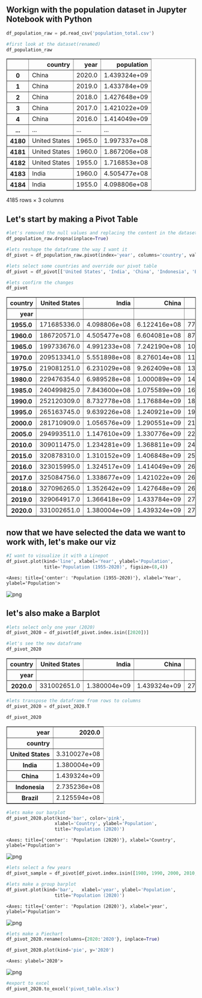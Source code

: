 


## Workign with the population dataset in Jupyter Notebook with Python


```python
df_population_raw = pd.read_csv('population_total.csv')
```


```python
#first look at the dataset(renamed)
df_population_raw
```




<div>
<style scoped>
    .dataframe tbody tr th:only-of-type {
        vertical-align: middle;
    }

    .dataframe tbody tr th {
        vertical-align: top;
    }

    .dataframe thead th {
        text-align: right;
    }
</style>
<table border="1" class="dataframe">
  <thead>
    <tr style="text-align: right;">
      <th></th>
      <th>country</th>
      <th>year</th>
      <th>population</th>
    </tr>
  </thead>
  <tbody>
    <tr>
      <th>0</th>
      <td>China</td>
      <td>2020.0</td>
      <td>1.439324e+09</td>
    </tr>
    <tr>
      <th>1</th>
      <td>China</td>
      <td>2019.0</td>
      <td>1.433784e+09</td>
    </tr>
    <tr>
      <th>2</th>
      <td>China</td>
      <td>2018.0</td>
      <td>1.427648e+09</td>
    </tr>
    <tr>
      <th>3</th>
      <td>China</td>
      <td>2017.0</td>
      <td>1.421022e+09</td>
    </tr>
    <tr>
      <th>4</th>
      <td>China</td>
      <td>2016.0</td>
      <td>1.414049e+09</td>
    </tr>
    <tr>
      <th>...</th>
      <td>...</td>
      <td>...</td>
      <td>...</td>
    </tr>
    <tr>
      <th>4180</th>
      <td>United States</td>
      <td>1965.0</td>
      <td>1.997337e+08</td>
    </tr>
    <tr>
      <th>4181</th>
      <td>United States</td>
      <td>1960.0</td>
      <td>1.867206e+08</td>
    </tr>
    <tr>
      <th>4182</th>
      <td>United States</td>
      <td>1955.0</td>
      <td>1.716853e+08</td>
    </tr>
    <tr>
      <th>4183</th>
      <td>India</td>
      <td>1960.0</td>
      <td>4.505477e+08</td>
    </tr>
    <tr>
      <th>4184</th>
      <td>India</td>
      <td>1955.0</td>
      <td>4.098806e+08</td>
    </tr>
  </tbody>
</table>
<p>4185 rows × 3 columns</p>
</div>



## Let's start by making a Pivot Table


```python
#let's removed the null values and replacing the content in the dataset
df_population_raw.dropna(inplace=True)
```


```python
#lets reshape the dataframe the way I want it
df_pivot = df_population_raw.pivot(index='year', columns='country', values='population')
```


```python
#lets select some countries and override our pivot table
df_pivot = df_pivot[['United States', 'India', 'China', 'Indonesia', 'Brazil']]
```


```python
#lets confirm the changes
df_pivot
```




<div>
<style scoped>
    .dataframe tbody tr th:only-of-type {
        vertical-align: middle;
    }

    .dataframe tbody tr th {
        vertical-align: top;
    }

    .dataframe thead th {
        text-align: right;
    }
</style>
<table border="1" class="dataframe">
  <thead>
    <tr style="text-align: right;">
      <th>country</th>
      <th>United States</th>
      <th>India</th>
      <th>China</th>
      <th>Indonesia</th>
      <th>Brazil</th>
    </tr>
    <tr>
      <th>year</th>
      <th></th>
      <th></th>
      <th></th>
      <th></th>
      <th></th>
    </tr>
  </thead>
  <tbody>
    <tr>
      <th>1955.0</th>
      <td>171685336.0</td>
      <td>4.098806e+08</td>
      <td>6.122416e+08</td>
      <td>77273425.0</td>
      <td>62533919.0</td>
    </tr>
    <tr>
      <th>1960.0</th>
      <td>186720571.0</td>
      <td>4.505477e+08</td>
      <td>6.604081e+08</td>
      <td>87751068.0</td>
      <td>72179226.0</td>
    </tr>
    <tr>
      <th>1965.0</th>
      <td>199733676.0</td>
      <td>4.991233e+08</td>
      <td>7.242190e+08</td>
      <td>100267062.0</td>
      <td>83373530.0</td>
    </tr>
    <tr>
      <th>1970.0</th>
      <td>209513341.0</td>
      <td>5.551898e+08</td>
      <td>8.276014e+08</td>
      <td>114793178.0</td>
      <td>95113265.0</td>
    </tr>
    <tr>
      <th>1975.0</th>
      <td>219081251.0</td>
      <td>6.231029e+08</td>
      <td>9.262409e+08</td>
      <td>130680727.0</td>
      <td>107216205.0</td>
    </tr>
    <tr>
      <th>1980.0</th>
      <td>229476354.0</td>
      <td>6.989528e+08</td>
      <td>1.000089e+09</td>
      <td>147447836.0</td>
      <td>120694009.0</td>
    </tr>
    <tr>
      <th>1985.0</th>
      <td>240499825.0</td>
      <td>7.843600e+08</td>
      <td>1.075589e+09</td>
      <td>164982451.0</td>
      <td>135274080.0</td>
    </tr>
    <tr>
      <th>1990.0</th>
      <td>252120309.0</td>
      <td>8.732778e+08</td>
      <td>1.176884e+09</td>
      <td>181413402.0</td>
      <td>149003223.0</td>
    </tr>
    <tr>
      <th>1995.0</th>
      <td>265163745.0</td>
      <td>9.639226e+08</td>
      <td>1.240921e+09</td>
      <td>196934260.0</td>
      <td>162019896.0</td>
    </tr>
    <tr>
      <th>2000.0</th>
      <td>281710909.0</td>
      <td>1.056576e+09</td>
      <td>1.290551e+09</td>
      <td>211513823.0</td>
      <td>174790340.0</td>
    </tr>
    <tr>
      <th>2005.0</th>
      <td>294993511.0</td>
      <td>1.147610e+09</td>
      <td>1.330776e+09</td>
      <td>226289470.0</td>
      <td>186127103.0</td>
    </tr>
    <tr>
      <th>2010.0</th>
      <td>309011475.0</td>
      <td>1.234281e+09</td>
      <td>1.368811e+09</td>
      <td>241834215.0</td>
      <td>195713635.0</td>
    </tr>
    <tr>
      <th>2015.0</th>
      <td>320878310.0</td>
      <td>1.310152e+09</td>
      <td>1.406848e+09</td>
      <td>258383256.0</td>
      <td>204471769.0</td>
    </tr>
    <tr>
      <th>2016.0</th>
      <td>323015995.0</td>
      <td>1.324517e+09</td>
      <td>1.414049e+09</td>
      <td>261556381.0</td>
      <td>206163053.0</td>
    </tr>
    <tr>
      <th>2017.0</th>
      <td>325084756.0</td>
      <td>1.338677e+09</td>
      <td>1.421022e+09</td>
      <td>264650963.0</td>
      <td>207833823.0</td>
    </tr>
    <tr>
      <th>2018.0</th>
      <td>327096265.0</td>
      <td>1.352642e+09</td>
      <td>1.427648e+09</td>
      <td>267670543.0</td>
      <td>209469323.0</td>
    </tr>
    <tr>
      <th>2019.0</th>
      <td>329064917.0</td>
      <td>1.366418e+09</td>
      <td>1.433784e+09</td>
      <td>270625568.0</td>
      <td>211049527.0</td>
    </tr>
    <tr>
      <th>2020.0</th>
      <td>331002651.0</td>
      <td>1.380004e+09</td>
      <td>1.439324e+09</td>
      <td>273523615.0</td>
      <td>212559417.0</td>
    </tr>
  </tbody>
</table>
</div>



## now that we have selected the data we want to work with, let's make our viz


```python
#I want to visualize it with a Linepot
df_pivot.plot(kind='line', xlabel='Year', ylabel='Population', 
              title='Population (1955-2020)', figsize=(8,4))

```




    <Axes: title={'center': 'Population (1955-2020)'}, xlabel='Year', ylabel='Population'>




    
![png](output_178_1.png)
    


## let's also make a Barplot


```python
#lets select only one year (2020)
df_pivot_2020 = df_pivot[df_pivot.index.isin([2020])]
```


```python
#let's see the new dataframe
df_pivot_2020
```




<div>
<style scoped>
    .dataframe tbody tr th:only-of-type {
        vertical-align: middle;
    }

    .dataframe tbody tr th {
        vertical-align: top;
    }

    .dataframe thead th {
        text-align: right;
    }
</style>
<table border="1" class="dataframe">
  <thead>
    <tr style="text-align: right;">
      <th>country</th>
      <th>United States</th>
      <th>India</th>
      <th>China</th>
      <th>Indonesia</th>
      <th>Brazil</th>
    </tr>
    <tr>
      <th>year</th>
      <th></th>
      <th></th>
      <th></th>
      <th></th>
      <th></th>
    </tr>
  </thead>
  <tbody>
    <tr>
      <th>2020.0</th>
      <td>331002651.0</td>
      <td>1.380004e+09</td>
      <td>1.439324e+09</td>
      <td>273523615.0</td>
      <td>212559417.0</td>
    </tr>
  </tbody>
</table>
</div>




```python
#lets transpose the dataframe from rows to columns
df_pivot_2020 = df_pivot_2020.T
```


```python
df_pivot_2020
```




<div>
<style scoped>
    .dataframe tbody tr th:only-of-type {
        vertical-align: middle;
    }

    .dataframe tbody tr th {
        vertical-align: top;
    }

    .dataframe thead th {
        text-align: right;
    }
</style>
<table border="1" class="dataframe">
  <thead>
    <tr style="text-align: right;">
      <th>year</th>
      <th>2020.0</th>
    </tr>
    <tr>
      <th>country</th>
      <th></th>
    </tr>
  </thead>
  <tbody>
    <tr>
      <th>United States</th>
      <td>3.310027e+08</td>
    </tr>
    <tr>
      <th>India</th>
      <td>1.380004e+09</td>
    </tr>
    <tr>
      <th>China</th>
      <td>1.439324e+09</td>
    </tr>
    <tr>
      <th>Indonesia</th>
      <td>2.735236e+08</td>
    </tr>
    <tr>
      <th>Brazil</th>
      <td>2.125594e+08</td>
    </tr>
  </tbody>
</table>
</div>




```python
#lets make our barplot
df_pivot_2020.plot(kind='bar', color='pink',
                  xlabel='Country', ylabel='Population',
                  title='Population (2020)')
```




    <Axes: title={'center': 'Population (2020)'}, xlabel='Country', ylabel='Population'>




    
![png](output_184_1.png)
    



```python
#lets select a few years
df_pivot_sample = df_pivot[df_pivot.index.isin([1980, 1990, 2000, 2010, 2020])]
```


```python
#lets make a group barplot
df_pivot.plot(kind='bar',   xlabel='year', ylabel='Population',
                  title='Population (2020)')
```




    <Axes: title={'center': 'Population (2020)'}, xlabel='year', ylabel='Population'>




    
![png](output_186_1.png)
    



```python
#lets make a Piechart
df_pivot_2020.rename(columns={2020:'2020'}, inplace=True)
```


```python
df_pivot_2020.plot(kind='pie', y='2020')
```




    <Axes: ylabel='2020'>




    
![png](output_188_1.png)
    



```python
#export to excel
df_pivot_2020.to_excel('pivot_table.xlsx')
```


```python

```
